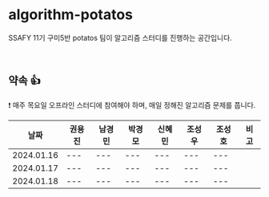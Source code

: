 # algorithm-potatos
SSAFY 11기 구미5반 potatos 팀이 알고리즘 스터디를 진행하는 공간입니다.

<br/>

## 약속 👍
❗ 매주 목요일 오프라인 스터디에 참여해야 하며, 매일 정해진 알고리즘 문제를 풉니다. <br/>

|날짜|권용진|남경민|박경모|신혜민|조성우|조성호|비고|
|------|---|---|---|---|---|---|---|
|2024.01.16|---|---|---|---|---|---|
|2024.01.17|---|---|---|---|---|---|
|2024.01.18|---|---|---|---|---|---|
